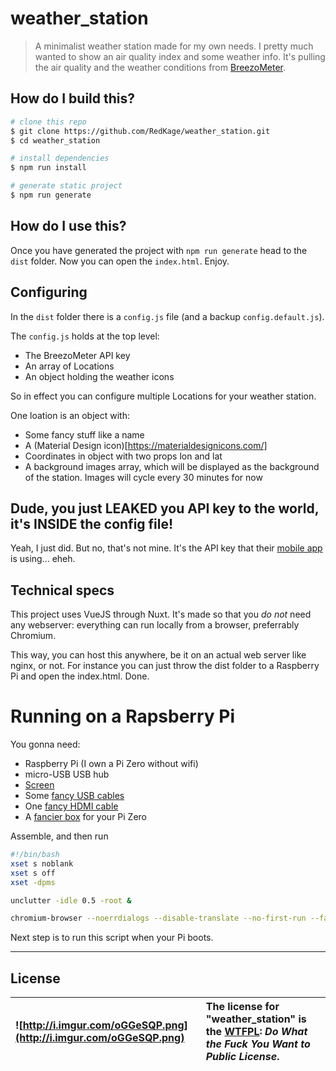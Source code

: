 # weather_station

> A minimalist weather station made for my own needs.
> I pretty much wanted to show an air quality index and some weather info.
> It's pulling the air quality and the weather conditions from [BreezoMeter](https://breezometer.com/).

## How do I build this?

``` bash
# clone this repo
$ git clone https://github.com/RedKage/weather_station.git
$ cd weather_station

# install dependencies
$ npm run install

# generate static project
$ npm run generate
```

## How do I use this?

Once you have generated the project with `npm run generate` head to the `dist` folder.
Now you can open the `index.html`.
Enjoy.

## Configuring

In the `dist` folder there is a `config.js` file (and a backup `config.default.js`).

The `config.js` holds at the top level:
- The BreezoMeter API key
- An array of Locations
- An object holding the weather icons

So in effect you can configure multiple Locations for your weather station.

One loation is an object with:
- Some fancy stuff like a name
- A (Material Design icon)[https://materialdesignicons.com/]
- Coordinates in object with two props lon and lat
- A background images array, which will be displayed as the background of the station. Images will cycle every 30 minutes for now

## Dude, you just LEAKED you API key to the world, it's INSIDE the config file!

Yeah, I just did. But no, that's not mine.
It's the API key that their [mobile app](https://play.google.com/store/apps/details?id=app.breezometer) is using... eheh.

## Technical specs

This project uses VueJS through Nuxt. It's made so that you _do not_ need any webserver: everything can run locally from a browser, preferrably Chromium.

This way, you can host this anywhere, be it on an actual web server like nginx, or not. For instance you can just throw the dist folder to a Raspberry Pi and open the index.html.
Done.

# Running on a Rapsberry Pi

You gonna need:
- Raspberry Pi (I own a Pi Zero without wifi)
- micro-USB USB hub
- [Screen](https://www.aliexpress.com/item/7-inch-1024x600-USB-HDMI-LCD-Display-Monitor-Capacitive-Touch-Screen-Case-For-Raspberry-Pi-4/4000080314269.html?spm=a2g0s.9042311.0.0.39b84c4dDWZULg)
- Some [fancy USB cables](https://www.aliexpress.com/item/FFC-USB-3-1-Type-c-cable-FPV-Flat-Slim-Thin-Ribbon-FPC-Cable-Micro-USB/32863661221.html?spm=a2g0s.9042311.0.0.1a194c4djq4MjG)
- One [fancy HDMI cable](https://www.aliexpress.com/item/FPV-Micro-HDMI-Mini-HDMI-90-degree-Adapter-5cm-100cm-FPC-Ribbon-Flat-HDMI-Cable-Pitch/32914942505.html?spm=a2g0s.9042311.0.0.1a194c4djq4MjG)
- A [fancier box](https://www.aliexpress.com/item/Raspberry-Pi-Zero-W-Acrylic-Case-Aluminum-Heat-Sink-for-RPI-Zero-Box-Cover-Shell-Enclosure/32951041395.html?spm=a2g0s.9042311.0.0.1a194c4djq4MjG) for your Pi Zero

Assemble, and then run

``` bash
#!/bin/bash
xset s noblank
xset s off
xset -dpms

unclutter -idle 0.5 -root &

chromium-browser --noerrdialogs --disable-translate --no-first-run --fast --fast-start --disable-infobars --disable-features=TranslateUI ~/dist/index.html
```

Next step is to run this script when your Pi boots.

---

## License ##
|![http://i.imgur.com/oGGeSQP.png](http://i.imgur.com/oGGeSQP.png)|The license for "weather_station" is the [WTFPL](http://www.wtfpl.net/): _Do What the Fuck You Want to Public License_.|
|:----------------------------------------------------------------|:--------------------------------------------------------------------------------------------------------------------|
